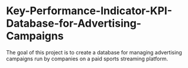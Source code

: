 # Key-Performance-Indicator-KPI-Database-for-Advertising-Campaigns
The goal of this project is to create a database for managing advertising campaigns run by companies on a paid sports streaming platform.
